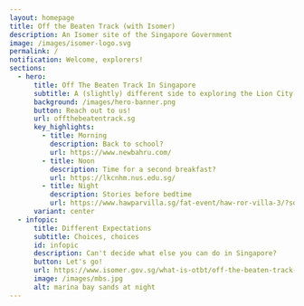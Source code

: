 ```yaml
---
layout: homepage
title: Off the Beaten Track (with Isomer)
description: An Isomer site of the Singapore Government
image: /images/isomer-logo.svg
permalink: /
notification: Welcome, explorers!
sections:
  - hero:
      title: Off The Beaten Track In Singapore
      subtitle: A (slightly) different side to exploring the Lion City
      background: /images/hero-banner.png
      button: Reach out to us!
      url: offthebeatentrack.sg
      key_highlights:
        - title: Morning
          description: Back to school?
          url: https://www.newbahru.com/
        - title: Noon
          description: Time for a second breakfast?
          url: https://lkcnhm.nus.edu.sg/
        - title: Night
          description: Stories before bedtime
          url: https://www.hawparvilla.sg/fat-event/haw-ror-villa-3/?sd=1729278000&ed=1729983600
      variant: center
  - infopic:
      title: Different Expectations
      subtitle: Choices, choices
      id: infopic
      description: Can't decide what else you can do in Singapore?
      button: Let's go!
      url: https://www.isomer.gov.sg/what-is-otbt/off-the-beaten-track-itineraries/
      image: /images/mbs.jpg
      alt: marina bay sands at night
---
```

